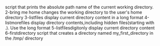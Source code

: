  script that prints the absolute path name of the current working directory.
2-bring me home changes the working directory to the user's home directory
3-listfiles display current directory content in a long format
4-listmorefiles display directory contents,including hidden files(starting with .). Use the long format
5-listfilesdigitonly display current directory content
6-firstdirectory script that creates a directory named my_first_directory in the /tmp/ directory
